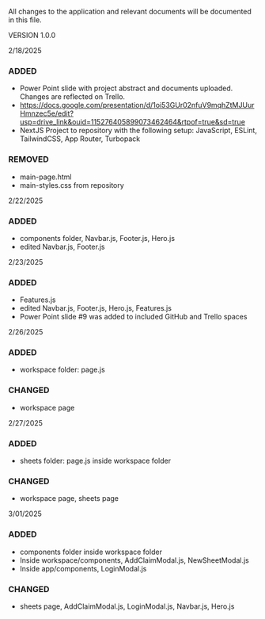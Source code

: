 All changes to the application and relevant documents will be documented in this file.

VERSION 1.0.0

2/18/2025
### ADDED 
- Power Point slide with project abstract and documents uploaded. Changes are reflected on Trello. 
- https://docs.google.com/presentation/d/1oi53GUr02nfuV9mqhZtMJUurHmnzec5e/edit?usp=drive_link&ouid=115276405899073462464&rtpof=true&sd=true
- NextJS Project to repository with the following setup: JavaScript, ESLint, TailwindCSS, App Router, Turbopack

### REMOVED
- main-page.html
- main-styles.css 
from repository

2/22/2025
### ADDED
- components folder, Navbar.js, Footer.js, Hero.js
- edited Navbar.js, Footer.js

2/23/2025
### ADDED
- Features.js
- edited Navbar.js, Footer.js, Hero.js, Features.js
- Power Point slide #9 was added to included GitHub and Trello spaces

2/26/2025
### ADDED 
- workspace folder: page.js

### CHANGED
- workspace page

2/27/2025
### ADDED
- sheets folder: page.js inside workspace folder

### CHANGED
- workspace page, sheets page

3/01/2025
### ADDED
- components folder inside workspace folder
- Inside workspace/components, AddClaimModal.js, NewSheetModal.js
- Inside app/components, LoginModal.js

### CHANGED
- sheets page, AddClaimModal.js, LoginModal.js, Navbar.js, Hero.js
